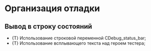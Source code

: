 # Организация отладки

## Вывод в строку состояний

* {T} Использование строковой переменной CDebug_status_bar;
* {T} Использование всплывающего текста над героем тестера;